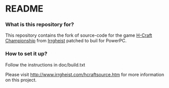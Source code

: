 # README #

### What is this repository for? ###

This repository contains the fork of source-code for the game [H-Craft Championship](http://www.irrgheist.com/games.htm) from [Irrgheist](http://www.irrgheist.com) patched to buil for PowerPC.

### How to set it up? ###

Follow the instructions in doc/build.txt

Please visit http://www.irrgheist.com/hcraftsource.htm for more information on this project.
